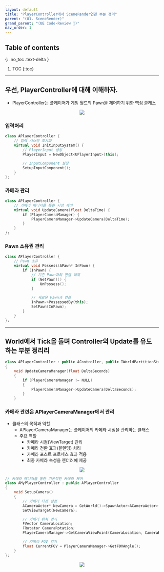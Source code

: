 ```yaml
---
layout: default
title: "PlayerController에서 SceneRender연관 부분 정리"
parent: "(01. SceneRender)"
grand_parent: "(UE Code-Review 🐳)"
nav_order: 1
---
```


## Table of contents
{: .no_toc .text-delta }

1. TOC
{:toc}

---

## 우선, PlayerController에 대해 이해하자.

* PlayerController는 플레이어가 게임 월드의 Pawn을 제어하기 위한 핵심 클래스

<p align="center">
  <img src="https://taehyungs-programming-blog.github.io/blog/assets/images/unreal_review_ver3/basic/01.03_01.png"/>
</p>

### 입력처리

```cpp
class APlayerController {
    // 입력 시스템 초기화
    virtual void InitInputSystem() {
        // PlayerInput 생성
        PlayerInput = NewObject<UPlayerInput>(this);
        
        // InputComponent 설정
        SetupInputComponent();
    }
};
```

### 카메라 관리

```cpp
class APlayerController {
    // 카메라 매니저를 통한 시점 제어
    virtual void UpdateCamera(float DeltaTime) {
        if (PlayerCameraManager) {
            PlayerCameraManager->UpdateCamera(DeltaTime);
        }
    }
};
```

### Pawn 소유권 관리

```cpp
class APlayerController {
    // Pawn 소유
    virtual void Possess(APawn* InPawn) {
        if (InPawn) {
            // 기존 Pawn과의 연결 해제
            if (GetPawn()) {
                UnPossess();
            }
            
            // 새로운 Pawn과 연결
            InPawn->PossessedBy(this);
            SetPawn(InPawn);
        }
    }
};
```

---

## World에서 Tick을 돌며 Controller의 Update를 유도 하는 부분 정리리

```cpp
class APlayerController : public AController, public IWorldPartitionStreamingSourceProvider
{
    void UpdateCameraManager(float DeltaSeconds)
    {
        if (PlayerCameraManager != NULL)
        {
            PlayerCameraManager->UpdateCamera(DeltaSeconds);
        }
    }

```

### 카메라 관련은 APlayerCameraManager에서 관리

* 클래스의 목적과 역할
    * APlayerCameraManager는 플레이어의 카메라 시점을 관리하는 클래스
    * 주요 역할
        * 카메라 시점(ViewTarget) 관리
        * 카메라 전환 효과(블렌딩) 처리
        * 카메라 포스트 프로세스 효과 적용
        * 최종 카메라 속성을 렌더러에 제공

<p align="center">
  <img src="https://taehyungs-programming-blog.github.io/blog/assets/images/unreal_review_ver3/basic/01.03_02.png"/>
</p>

```cpp
// 카메라 매니저를 통한 기본적인 카메라 제어
class AMyPlayerController : public APlayerController 
{
    void SetupCamera()
    {
        // 카메라 타겟 설정
        ACameraActor* NewCamera = GetWorld()->SpawnActor<ACameraActor>();
        SetViewTarget(NewCamera);

        // 카메라 위치 얻기
        FVector CameraLocation;
        FRotator CameraRotation;
        PlayerCameraManager->GetCameraViewPoint(CameraLocation, CameraRotation);

        // 카메라 FOV 얻기
        float CurrentFOV = PlayerCameraManager->GetFOVAngle();
    }
};
```

<p align="center">
  <img src="https://taehyungs-programming-blog.github.io/blog/assets/images/unreal_review_ver3/basic/01.03_03.png"/>
</p>